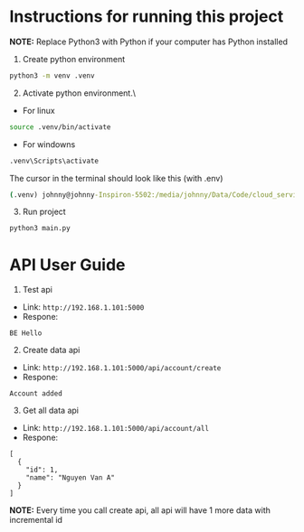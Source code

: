 # Instructions for running this project
**NOTE:**
Replace Python3 with Python if your computer has Python installed

1. Create python environment
```bash
python3 -m venv .venv
```

2. Activate python environment.\

- For linux
```bash
source .venv/bin/activate 
```
- For windowns
```bash
.venv\Scripts\activate
```
The cursor in the terminal should look like this (with .env)
```cmd
(.venv) johnny@johnny-Inspiron-5502:/media/johnny/Data/Code/cloud_service/be_test$
```

3. Run project
```bash
python3 main.py
```

# API User Guide
1. Test api
- Link: `http://192.168.1.101:5000`
- Respone: 
```console
BE Hello
```

2. Create data api
- Link: `http://192.168.1.101:5000/api/account/create`
- Respone: 
```console
Account added
```

3. Get all data api
- Link: `http://192.168.1.101:5000/api/account/all`
- Respone: 
```console
[
  {
    "id": 1,
    "name": "Nguyen Van A"
  }
]
```

**NOTE:**
Every time you call create api, all api will have 1 more data with incremental id